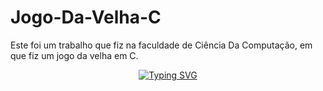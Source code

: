 # Jogo-Da-Velha-C
Este foi um trabalho que fiz na faculdade de Ciência Da Computação, em que fiz um jogo da velha em C.
<div align="center">
<a href="https://git.io/typing-svg"><img src="https://readme-typing-svg.demolab.com?font=Fira+Code&weight=600&size=25&duration=2000&pause=6000&color=e7f216&center=true&vCenter=true&width=435&lines=Bem-Vindo+ao+Jogo+da+Velha!;Totalmente Desenvolvido em C!;Divirta-se!" alt="Typing SVG" /></a>
</div>
